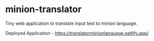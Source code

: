# minion-translator
Tiny web application to translate input text to minion language.

Deployed Application - https://translatorminionlanguage.netlify.app/
